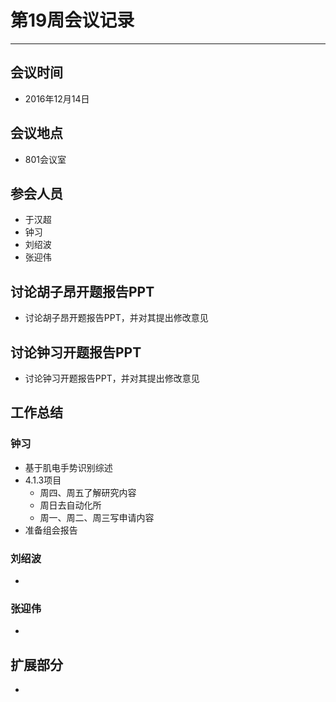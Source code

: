 # 第19周会议记录 #
----------
## 会议时间 ##
- 2016年12月14日
## 会议地点 ##
- 801会议室
## 参会人员 ##
- 于汉超
- 钟习
- 刘绍波
- 张迎伟
## 讨论胡子昂开题报告PPT ##
- 讨论胡子昂开题报告PPT，并对其提出修改意见
## 讨论钟习开题报告PPT ##
- 讨论钟习开题报告PPT，并对其提出修改意见
## 工作总结 ##
### 钟习 ###
- 基于肌电手势识别综述
- 4.1.3项目
	- 周四、周五了解研究内容
	- 周日去自动化所
	- 周一、周二、周三写申请内容
- 准备组会报告
### 刘绍波 ###
- 
### 张迎伟 ###
- 
## 扩展部分 ##
- 